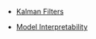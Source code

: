 * [Kalman Filters](https://www.bzarg.com/p/how-a-kalman-filter-works-in-pictures/)

* [Model Interpretability](https://christophm.github.io/interpretable-ml-book/intro.html)
